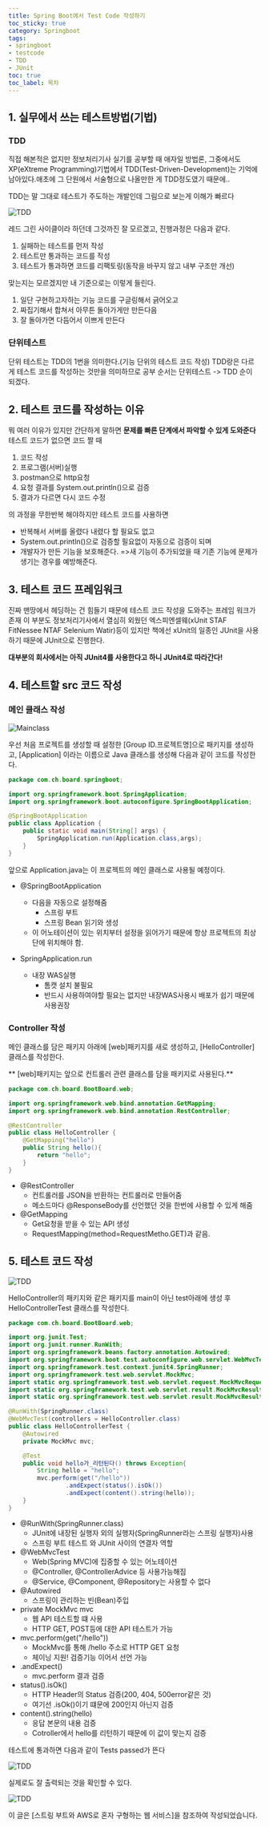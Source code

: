 ```yaml
---
title: Spring Boot에서 Test Code 작성하기
toc_sticky: true
category: Springboot
tags:
- springboot
- testcode
- TDD
- JUnit
toc: true
toc_label: 목차
---
```


## 1. 실무에서 쓰는 테스트방법(기법)
### TDD
직접 해본적은 없지만 정보처리기사 실기를 공부할 때 애자일 방법론, 그중에서도 XP(eXtreme Programming)기법에서 TDD(Test-Driven-Development)는 기억에 남아있다.애초에 그 단원에서 서술형으로 나올만한 게 TDD정도였기 때문에..

TDD는 말 그대로 테스트가 주도하는 개발인데 그림으로 보는게 이해가 빠르다

![TDD](/assets/images/SpringBoot/2/TDD.png)

레드 그린 사이클이라 하던데 그것까진 잘 모르겠고, 진행과정은 다음과 같다.
1. 실패하는 테스트를 먼저 작성
2. 테스트만 통과하는 코드를 작성
3. 테스트가 통과하면 코드를 리팩토링(동작을 바꾸지 않고 내부 구조만 개선)

맞는지는 모르겠지만 내 기준으로는 이렇게 들린다.
1. 일단 구현하고자하는 기능 코드를 구글링해서 긁어오고
2. 짜집기해서 합쳐서 아무튼 돌아가게만 만든다음
3. 잘 돌아가면 다듬어서 이쁘게 만든다



### 단위테스트
단위 테스트는 TDD의 1번을 의미한다.(기능 단위의 테스트 코드 작성)
TDD랑은 다르게 테스트 코드를 작성하는 것만을 의미하므로 공부 순서는 단위테스트 -> TDD 순이 되겠다.

## 2. 테스트 코드를 작성하는 이유

뭐 여러 이유가 있지만 간단하게 말하면 **문제를 빠른 단계에서 파악할 수 있게 도와준다**
테스트 코드가 없으면 코드 짤 때 
1. 코드 작성
2. 프로그램(서버)실행
3. postman으로 http요청
4. 요청 결과를 System.out.println()으로 검증
5. 결과가 다르면 다시 코드 수정

의 과정을 무한반복 해야하지만 테스트 코드를 사용하면 
+ 반복해서 서버를 올렸다 내렸다 할 필요도 없고 
+ System.out.println()으로 검증할 필요없이 자동으로 검증이 되며
+ 개발자가 만든 기능을 보호해준다.
  =>새 기능이 추가되었을 때 기존 기능에 문제가 생기는 경우를 예방해준다.

## 3. 테스트 코드 프레임워크

진짜 맨땅에서 헤딩하는 건 힘들기 때문에 테스트 코드 작성을 도와주는 프레임 워크가 존재
이 부분도 정보처리기사에서 열심히 외웠던 엑스피엔셀웨(xUnit STAF FitNessee NTAF Selenium Watir)등이 있지만 책에선 xUnit의 일종인 JUnit을 사용하기 때문에 JUnit으로 진행한다.

**대부분의 회사에서는 아직 JUnit4를 사용한다고 하니 JUnit4로 따라간다!**

## 4. 테스트할 src 코드 작성

### 메인 클래스 작성

![Mainclass](/assets/images/SpringBoot/2/mainclass.PNG)

우선 처음 프로젝트를 생성할 때 설정한 [Group ID.프로젝트명]으로 패키지를 생성하고, [Application] 이라는 이름으로 Java 클래스를 생성해 다음과 같이 코드를 작성한다.

~~~java
package com.ch.board.springboot;

import org.springframework.boot.SpringApplication;
import org.springframework.boot.autoconfigure.SpringBootApplication;

@SpringBootApplication
public class Application {
    public static void main(String[] args) {
        SpringApplication.run(Application.class,args);
    }
}
~~~

앞으로 Application.java는 이 프로젝트의 메인 클래스로 사용될 예정이다.

+ @SpringBootApplication
  + 다음을 자동으로 설정해줌
    + 스프링 부트
    + 스프링 Bean 읽기와 생성
  + 이 어노테이션이 있는 위치부터 설정을 읽어가기 때문에 항상 프로젝트의 최상단에 위치해야 함.

+ SpringApplication.run
  + 내장 WAS실행
    + 톰캣 설치 불필요
    + 반드시 사용하여야할 필요는 없지만 내장WAS사용시 배포가 쉽기 때문에 사용권장

### Controller 작성

메인 클래스를 담은 패키지 아래에 [web]패키지를 새로 생성하고, [HelloController] 클래스를 작성한다.

** [web]패키지는 앞으로 컨트롤러 관련 클래스를 담을 패키지로 사용된다.**

~~~java
package com.ch.board.BootBoard.web;

import org.springframework.web.bind.annotation.GetMapping;
import org.springframework.web.bind.annotation.RestController;

@RestController
public class HelloController {
    @GetMapping("hello")
    public String hello(){
        return "hello";
    }
}
~~~

+ @RestController
  + 컨트롤러를 JSON을 반환하는 컨트롤러로 만들어줌
  + 메소드마다 @ResponseBody를 선언했던 것을 한번에 사용할 수 있게 해줌
+ @GetMapping
  + Get요청을 받을 수 있는 API 생성
  + RequestMapping(method=RequestMetho.GET)과 같음.


## 5. 테스트 코드 작성

![TDD](/assets/images/SpringBoot/2/testclass.PNG)

HelloController의 패키지와 같은 패키지를 main이 아닌 test아래에 생성 후 HelloControllerTest 클래스를 작성한다.

~~~java
package com.ch.board.BootBoard.web;

import org.junit.Test;
import org.junit.runner.RunWith;
import org.springframework.beans.factory.annotation.Autowired;
import org.springframework.boot.test.autoconfigure.web.servlet.WebMvcTest;
import org.springframework.test.context.junit4.SpringRunner;
import org.springframework.test.web.servlet.MockMvc;
import static org.springframework.test.web.servlet.request.MockMvcRequestBuilders.get;
import static org.springframework.test.web.servlet.result.MockMvcResultMatchers.content;
import static org.springframework.test.web.servlet.result.MockMvcResultMatchers.status;

@RunWith(SpringRunner.class)
@WebMvcTest(controllers = HelloController.class)
public class HelloControllerTest {
    @Autowired
    private MockMvc mvc;

    @Test
    public void hello가_리턴된다() throws Exception{
        String hello = "hello";
        mvc.perform(get("/hello"))
                .andExpect(status().isOk())
                .andExpect(content().string(hello));
    }
}

~~~

+ @RunWith(SpringRunner.class)
  + JUnit에 내장된 실행자 외의 실행자(SpringRunner라는 스프링 실행자)사용
  + 스프링 부트 테스트 와 JUnit 사이의 연결자 역할
+ @WebMvcTest
  + Web(Spring MVC)에 집중할 수 있는 어노테이션
  + @Controller, @ControllerAdvice 등 사용가능해짐
  + @Service, @Component, @Repository는 사용할 수 없다
+ @Autowired
  + 스프링이 관리하는 빈(Bean)주입
+ private MockMvc mvc
  + 웹 API 테스트할 떄 사용
  + HTTP GET, POST등에 대한 API 테스트가 가능
+ mvc.perform(get("/hello"))
  + MockMvc를 통해 /hello 주소로 HTTP GET 요청
  + 체이닝 지원! 검증기능 이어서 선언 가능
+ .andExpect()
  + mvc.perform 결과 검증
+ status().isOk()
  + HTTP Header의 Status 검증(200, 404, 500error같은 것)
  + 여기선 .isOk()이기 떄문에 200인지 아닌지 검증
+ content().string(hello)
  + 응답 본문의 내용 검증
  + Cotroller에서 hello를 리턴하기 때문에 이 값이 맞는지 검증



테스트에 통과하면 다음과 같이 Tests passed가 뜬다

![TDD](/assets/images/SpringBoot/2/pass.PNG)

실제로도 잘 출력되는 것을 확인할 수 있다.

![TDD](/assets/images/SpringBoot/2/result.PNG)





이 글은 [스트링 부트와 AWS로 혼자 구형하는 웹 서비스]을 참조하여 작성되었습니다.
